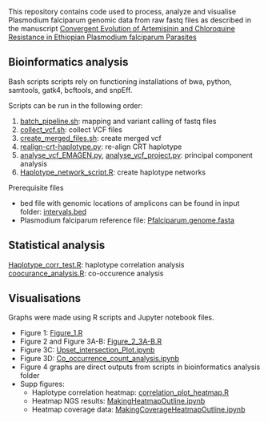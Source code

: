 
This repository contains code used to process, analyze and visualise Plasmodium falciparum genomic data from raw fastq files as described in the manuscript [Convergent Evolution of Artemisinin and Chloroquine Resistance in Ethiopian Plasmodium falciparum Parasites](https://verixiv.org/articles/2-162)

## Bioinformatics analysis

Bash scripts scripts rely on functioning installations of bwa, python, samtools, gatk4, bcftools, and snpEff.

Scripts can be run in the following order:
1. [batch_pipeline.sh](https://github.com/leenvh/EMAGEN/blob/main/bioinformatics%20analysis/batch_pipeline.sh): mapping and variant calling of fastq files
2. [collect_vcf.sh](https://github.com/leenvh/EMAGEN/blob/main/bioinformatics%20analysis/collect_vcf.sh): collect VCF files 
3. [create_merged_files.sh](https://github.com/leenvh/EMAGEN/blob/main/bioinformatics%20analysis/create_merged_files.sh): create merged vcf
4. [realign-crt-haplotype.py](https://github.com/leenvh/EMAGEN/blob/main/bioinformatics%20analysis/realign-crt-haplotype.py): re-align CRT haplotype
5. [analyse_vcf_EMAGEN.py](https://github.com/leenvh/EMAGEN/blob/main/bioinformatics%20analysis/analyse_vcf_EMAGEN.py), [analyse_vcf_project.py](https://github.com/leenvh/EMAGEN/blob/main/bioinformatics%20analysis/analyse_vcf_project.py): principal component analysis
6. [Haplotype_network_script.R](https://github.com/leenvh/EMAGEN/blob/main/bioinformatics%20analysis/Haplotype_network_script.R): create haplotype networks
   
Prerequisite files
- bed file with genomic locations of amplicons can be found in input folder: [intervals.bed](https://github.com/leenvh/EMAGEN/blob/main/bioinformatics%20analysis/input/intervals.bed)<br />
- Plasmodium falciparum reference file: [Pfalciparum.genome.fasta](https://github.com/leenvh/EMAGEN/blob/main/bioinformatics%20analysis/input/Pfalciparum.genome.fasta)

## Statistical analysis

[Haplotype_corr_test.R](https://github.com/leenvh/EMAGEN/blob/main/Haplotype_corr_test.R): haplotype correlation analysis<br />
[coocurance_analysis.R](https://github.com/leenvh/EMAGEN/blob/main/statistical%20analysis/coocurance_analysis.R): co-occurence analysis


## Visualisations

Graphs were made using R scripts and Jupyter notebook files.

- Figure 1: [Figure_1.R](https://github.com/leenvh/EMAGEN/blob/main/visualisations/Figure_1.R)
- Figure 2 and Figure 3A-B: [Figure_2_3A-B.R](https://github.com/leenvh/EMAGEN/blob/main/visualisations/Figure_2_3A-B.R)
- Figure 3C: [Upset_intersection_Plot.ipynb](https://github.com/leenvh/EMAGEN/blob/main/visualisations/Upset_intersection_Plot.ipynb)
- Figure 3D: [Co_occurrence_count_analysis.ipynb](https://github.com/leenvh/EMAGEN/blob/main/visualisations/Co_occurrence_count_analysis.ipynb)
- Figure 4 graphs are direct outputs from scripts in bioinformatics analysis folder
- Supp figures:
  * Haplotype correlation heatmap: [correlation_plot_heatmap.R](https://github.com/leenvh/EMAGEN/blob/main/visualisations/correlation_plot_heatmap.R)
  * Heatmap NGS results: [MakingHeatmapOutline.ipynb](https://github.com/leenvh/EMAGEN/blob/main/visualisations/MakingHeatmapOutline.ipynb) <br />
  * Heatmap coverage data: [MakingCoverageHeatmapOutline.ipynb](https://github.com/leenvh/EMAGEN/blob/main/visualisations/MakingCoverageHeatmapOutline.ipynb) <br /> 
